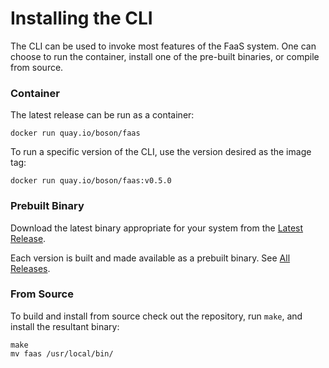 # Installing the CLI

The CLI can be used to invoke most features of the FaaS system.  One can choose to run the container, install one of the pre-built binaries, or compile from source.

### Container

The latest release can be run as a container:
```
docker run quay.io/boson/faas
```
To run a specific version of the CLI, use the version desired as the image tag:
```
docker run quay.io/boson/faas:v0.5.0
```

### Prebuilt Binary

Download the latest binary appropriate for your system from the [Latest Release](https://github.com/boson-project/faas/releases/latest/).

Each version is built and made available as a prebuilt binary.  See [All Releases](https://github.com/boson-project/faas/releases/).

### From Source


To build and install from source check out the repository, run `make`, and install the resultant binary:
```
make
mv faas /usr/local/bin/
```
